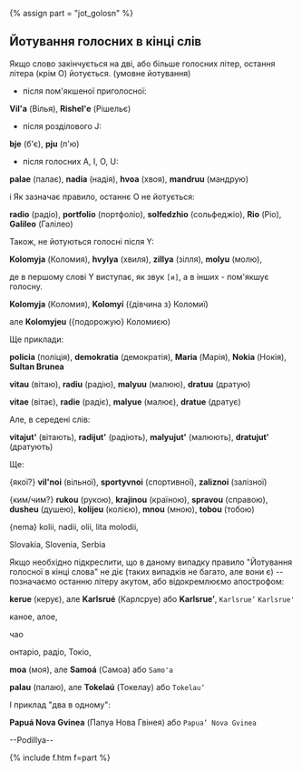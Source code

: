 {% assign part = "jot_golosn" %}<a name="{{ part }}"></a>

## Йотування голосних в кінці слів

Якщо слово закінчується на дві, або більше голосних літер, остання літера (крім <span class='l'>O</span>) йотується. (умовне йотування)

- після пом'якшеної приголосної:

**Vil'a** (Вілья), **Rishel'e** (Рішельє)

- після розділового <span class='l'>J</span>:

**bje** (б'є), **pju** (п'ю)

- після голосних <span class='l'>A</span>, <span class='l'>I</span>, <span class='l'>O</span>, <span class='l'>U</span>:

**palae** (палає), **nadia** (надія), **hvoa** (хвоя), **mandruu** (мандрую)


<span class='info'>i</span> Як зазначає правило, останнє <span class='l'>O</span> не йотується:

**radio** (радіо), **portfolio** (портфоліо), **solfedzhio** (сольфеджіо), **Rio** (Ріо), **Galileo** (Галілео)

Також, не йотуються голосні після <span class='l'>Y</span>:

**Kolomyja** (Коломия), **hvylya** (хвиля), **zillya** (зілля), **molyu** (молю),

де в першому слові <span class='l'>Y</span> виступає, як звук `[и]`, а в інших - пом'якшує голосну.

**Kolomyja** (Коломия), **Kolomyí** ({дівчина з} Коломиї)

але **Kolomyjeu** ({подорожую} Коломиєю)


Ще приклади:

**policia** (поліція), **demokratia** (демократія), **Maria** (Марія), **Nokia** (Нокія), **Sultan Brunea**

**vitau** (вітаю), **radiu** (радію), **malyuu** (малюю), **dratuu** (дратую)

**vitae** (вітає), **radie** (радіє), **malyue** (малює), **dratue** (дратує)

Але, в середені слів:

**vitajut'** (вітають), **radijut'** (радіють), **malyujut'** (малюють), **dratujut'** (дратують)

Ще:

{якої?} **vil'noi** (вільної), **sportyvnoi** (спортивної), **zaliznoi** (залізної)

{ким/чим?} **rukou** (рукою), **krajinou** (країною), **spravou** (справою), **dusheu** (душею), **kolijeu** (колією), **mnou** (мною), **tobou** (тобою)

{nema} kolii, nadii, olii, lita molodii,

Slovakia, Slovenia, Serbia


Якщо необхідно підкреслити, що в даному випадку правило "Йотування голосної в кінці слова" не діє (таких випадків не багато, але вони є) -- позначаємо останню літеру акутом, або відокремлюємо апострофом:

**kerue** (керує), але **Karlsrué** (Карлсруе) або **Karlsrue’**, `Karlsrue’` `Karlsrue'`

каное, алое,

чао

онтаріо,
радіо,
Токіо,

**moa** (моя), але **Samoá** (Самоа) або `Samo'a`

**palau** (палаю), але **Tokelaú** (Токелау) або `Tokelau’`

І приклад "два в одному":

**Papuá Nova Gvinea** (Папуа Нова Гвінея) або `Papua’ Nova Gvinea`

--Podillya--

{% include f.htm f=part %}

